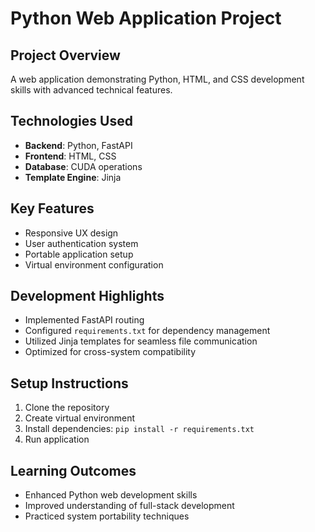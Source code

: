 # Python Web Application Project

## Project Overview
A web application demonstrating Python, HTML, and CSS development skills with advanced technical features.

## Technologies Used
- **Backend**: Python, FastAPI
- **Frontend**: HTML, CSS
- **Database**: CUDA operations
- **Template Engine**: Jinja

## Key Features
- Responsive UX design
- User authentication system
- Portable application setup
- Virtual environment configuration

## Development Highlights
- Implemented FastAPI routing
- Configured `requirements.txt` for dependency management
- Utilized Jinja templates for seamless file communication
- Optimized for cross-system compatibility

## Setup Instructions
1. Clone the repository
2. Create virtual environment
3. Install dependencies: `pip install -r requirements.txt`
4. Run application

## Learning Outcomes
- Enhanced Python web development skills
- Improved understanding of full-stack development
- Practiced system portability techniques
